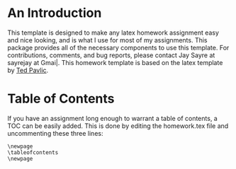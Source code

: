 An Introduction
===============

This template is designed to make any latex homework assignment easy and nice looking, and is what I use for most of my assignments.
This package provides all of the necessary components to use this template. For contributions, comments, and bug reports, please contact Jay Sayre at sayrejay at Gmai|.
This homework template is based on the latex template by [Ted Pavlic](http://www.tedpavlic.com/post_homework_tex_example.php). 

Table of Contents
=================

If you have an assignment long enough to warrant a table of contents, a TOC can be easily added.
This is done by editing the homework.tex file and uncommenting these three lines:

```
\newpage
\tableofcontents 
\newpage
```
